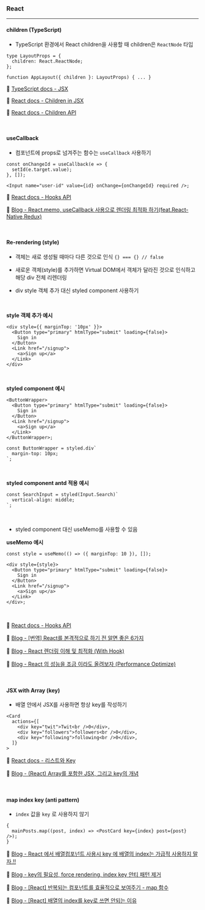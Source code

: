### React

<hr />

#### children (TypeScript)

- TypeScript 환경에서 React children을 사용할 때 children은 `ReactNode` 타입

```tsx
type LayoutProps = {
  children: React.ReactNode;
};

function AppLayout({ children }: LayoutProps) { ... }
```

📄 [TypeScript docs - JSX](https://www.typescriptlang.org/ko/docs/handbook/jsx.html)

📄 [React docs - Children in JSX](https://ko.reactjs.org/docs/jsx-in-depth.html#children-in-jsx)

📄 [React docs - Children API](https://ko.reactjs.org/docs/react-api.html#reactchildren)

<br />

#### useCallback

- 컴포넌트에 props로 넘겨주는 함수는 `useCallback` 사용하기

```tsx
const onChangeId = useCallback(e => {
  setId(e.target.value);
}, []);

<Input name="user-id" value={id} onChange={onChangeId} required />;
```

📄 [React docs - Hooks API](https://ko.reactjs.org/docs/hooks-reference.html#usecallback)

📄 [Blog - React.memo, useCallback 사용으로 렌더링 최적화 하기(feat.React-Native,Redux)](https://velog.io/@shin6403/React.memo-useCallback-사용으로-렌더링-최적화-하기feat.React-NativeRedux)

<br />

#### Re-rendering (style)

- 객체는 새로 생성될 때마다 다른 것으로 인식 `{} === {} // false`

- 새로운 객체(style)를 추가하면 Virtual DOM에서 객체가 달라진 것으로 인식하고 해당 div 전체 리렌더링

- div style 객체 추가 대신 styled component 사용하기

<br />

**style 객체 추가 예시**

```tsx
<div style={{ marginTop: '10px' }}>
  <Button type="primary" htmlType="submit" loading={false}>
    Sign in
  </Button>
  <Link href="/signup">
    <a>Sign up</a>
  </Link>
</div>
```

<br />

**styled component 예시**

```tsx
<ButtonWrapper>
  <Button type="primary" htmlType="submit" loading={false}>
    Sign in
  </Button>
  <Link href="/signup">
    <a>Sign up</a>
  </Link>
</ButtonWrapper>;

const ButtonWrapper = styled.div`
  margin-top: 10px;
`;
```

<br />

**styled component antd 적용 예시**

```tsx
const SearchInput = styled(Input.Search)`
  vertical-align: middle;
`;
```

<br />

- styled component 대신 useMemo를 사용할 수 있음

**useMemo 예시**

```tsx
const style = useMemo(() => ({ marginTop: 10 }), []);

<div style={style}>
  <Button type="primary" htmlType="submit" loading={false}>
    Sign in
  </Button>
  <Link href="/signup">
    <a>Sign up</a>
  </Link>
</div>;
```

<br />

📄 [React docs - Hooks API](https://ko.reactjs.org/docs/hooks-reference.html#usememo)

📄 [Blog - [번역] React를 본격적으로 하기 전 알면 좋은 6가지](https://jaeyeophan.github.io/2018/01/02/React-tips-for-beginners/)

📄 [Blog - React 렌더링 이해 및 최적화 (With Hook)](https://medium.com/vingle-tech-blog/react-%EB%A0%8C%EB%8D%94%EB%A7%81-%EC%9D%B4%ED%95%B4%ED%95%98%EA%B8%B0-f255d6569849)

📄 [Blog - React 의 성능을 조금 이라도 올려보자 (Performance Optimize)](https://pks2974.medium.com/react-%EC%9D%98-%EC%84%B1%EB%8A%A5%EC%9D%84-%EC%A1%B0%EA%B8%88-%EC%9D%B4%EB%9D%BC%EB%8F%84-%EC%98%AC%EB%A0%A4%EB%B3%B4%EC%9E%90-performance-optimize-f1a51b8c406c)

<br />

#### JSX with Array (key)

- 배열 안에서 JSX를 사용하면 항상 key를 작성하기

```tsx
<Card
  actions={[
    <div key="twit">Twit<br />0</div>,
    <div key="followers">followers<br />0</div>,
    <div key="following">following<br />0</div>,
  ]}
>
```

📄 [React docs - 리스트와 Key](https://ko.reactjs.org/docs/lists-and-keys.html)

📄 [Blog - (React) Array를 포함한 JSX, 그리고 key의 개념](https://velog.io/@ranisol/React-Array를-포함한-JSX-그리고-key의-개념)

<br />

#### map index key (anti pattern)

- `index` 값을 `key` 로 사용하지 않기

```tsx
{
  mainPosts.map((post, index) => <PostCard key={index} post={post} />);
}
```

📄 [Blog - React 에서 배열컴포넌트 사용시 key 에 배열의 index는 가급적 사용하지 말자.!!](https://blog.woolta.com/categories/1/posts/210)

📄 [Blog - key의 필요성, force rendering, index key 안티 패턴 제거](https://darrengwon.tistory.com/1258)

📄 [Blog - [React] 반복되는 컴포넌트를 효율적으로 보여주기 - map 함수](https://chanhuiseok.github.io/posts/react-8/)

📄 [Blog - [React] 배열의 index를 key로 쓰면 안되는 이유](https://medium.com/sjk5766/react-%EB%B0%B0%EC%97%B4%EC%9D%98-index%EB%A5%BC-key%EB%A1%9C-%EC%93%B0%EB%A9%B4-%EC%95%88%EB%90%98%EB%8A%94-%EC%9D%B4%EC%9C%A0-3ce48b3a18fb)
